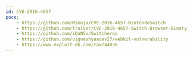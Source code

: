 ```yaml
---
id: CVE-2016-4657
pocs:
    - https://github.com/Mimoja/CVE-2016-4657-NintendoSwitch
    - https://github.com/Traiver/CVE-2016-4657-Switch-Browser-Binary
    - https://github.com/iDaN5x/Switcheroo
    - https://github.com/vigneshyaadav27/webkit-vulnerability
    - https://www.exploit-db.com/raw/44836
---
```

